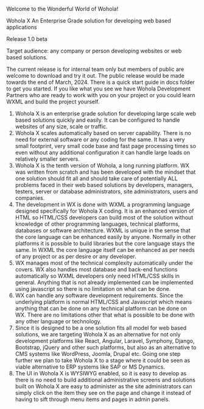 Welcome to the Wonderful World of Wohola!

Wohola X
An Enterprise Grade solution for developing web based applications

Release 1.0 beta

Target audience: any company or person developing websites or web based solutions.

The current release is for internal team only but members of public are welcome to download and try it out. The public release would be made towards the end of March, 2024.
There is a quick start guide in docs folder to get you started. If you like what you see we have Wohola Development Partners who are ready to work with you on your project or you could learn WXML and build the project yourself.

1. Wohola X is an enterprise grade solution for developing large scale web based solutions quickly and easily. It can be configured to handle websites of any size, scale or traffic. 
2. Wohola X scales automatically based on server capability. There is no need for external software or any coding for the same. It has a very small footprint, very small code base and fast page processing times so even without any additional configuration it can handle large loads on relatively smaller servers.
3. Wohola X is the tenth version of Wohola, a long running platform. WX was written from scratch and has been developed with the mindset that one solution should fit all and should take care of potentially ALL problems faced in their web based solutions by developers, managers, testers, server or database administrators, site administrators, users and companies.
4. The development in WX is done with WXML a programming language designed specifically for Wohola X coding. It is an enhanced version of HTML so HTML/CSS developers can build most of the solution without knowledge of other programming languages, technical platforms, databases or software architecture. WXML is unique in the sense that the core language can be enhanced easily by anyone. Normally in other platforms it is possible to build libraries but the core language stays the same. In WXML the core language itself can be enhanced as per needs of any project or as per desire or any developer.
5. WX manages most of the technical complexity automatically under the covers. WX also handles most database and back-end functions automatically so WXML developers only need HTML/CSS skills in general. Anything that is not already implemented can be implemented using javascript so there is no limitation on what can be done.
6. WX can handle any software development requirements. Since the underlying platform is normal HTML/CSS and Javascript which means anything that can be done on any technical platform can be done on WX. There are no limitations other that what is possible to be done with any other language or technology.
7. Since it is designed to be a one solution fits all model for web based solutions, we are targeting Wohola X as an alternative for not only development platforms like React, Angular, Laravel, Symphony, Django, Bootstrap, jQuery and other such platforms, but also as an alternative to CMS systems like WordPress, Joomla, Drupal etc. Going one step further we plan to take Wohola X to a stage where it could be seen as viable alternative to ERP systems like SAP or MS Dynamics.
8. The UI in Wohola X is WYSIWYG enabled, so it is easy to develop as there is no need to build additional administrative screens and solutions built on Wohola X are easy to administer as the site administrators can simply click on the item they see on the page and change it instead of having to sift through menu items and pages in admin panels.
